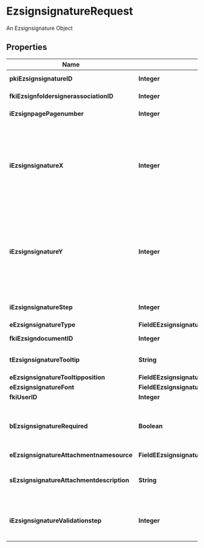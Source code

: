 

# EzsignsignatureRequest

An Ezsignsignature Object

## Properties

| Name | Type | Description | Notes |
|------------ | ------------- | ------------- | -------------|
|**pkiEzsignsignatureID** | **Integer** | The unique ID of the Ezsignsignature |  [optional] |
|**fkiEzsignfoldersignerassociationID** | **Integer** | The unique ID of the Ezsignfoldersignerassociation |  |
|**iEzsignpagePagenumber** | **Integer** | The page number in the Ezsigndocument |  |
|**iEzsignsignatureX** | **Integer** | The X coordinate (Horizontal) where to put the Ezsignsignature on the page.  Coordinate is calculated at 100dpi (dot per inch). So for example, if you want to put the Ezsignsignature 2 inches from the left border of the page, you would use \&quot;200\&quot; for the X coordinate. |  |
|**iEzsignsignatureY** | **Integer** | The Y coordinate (Vertical) where to put the Ezsignsignature on the page.  Coordinate is calculated at 100dpi (dot per inch). So for example, if you want to put the Ezsignsignature 3 inches from the top border of the page, you would use \&quot;300\&quot; for the Y coordinate. |  |
|**iEzsignsignatureStep** | **Integer** | The step when the Ezsignsigner will be invited to sign |  |
|**eEzsignsignatureType** | **FieldEEzsignsignatureType** |  |  |
|**fkiEzsigndocumentID** | **Integer** | The unique ID of the Ezsigndocument |  |
|**tEzsignsignatureTooltip** | **String** | A tooltip that will be presented to Ezsignsigner about the Ezsignsignature |  [optional] |
|**eEzsignsignatureTooltipposition** | **FieldEEzsignsignatureTooltipposition** |  |  [optional] |
|**eEzsignsignatureFont** | **FieldEEzsignsignatureFont** |  |  [optional] |
|**fkiUserID** | **Integer** | The unique ID of the User |  [optional] |
|**bEzsignsignatureRequired** | **Boolean** | Whether the Ezsignsignature is required or not. This field is relevant only with Ezsignsignature with eEzsignsignatureType &#x3D; Attachments. |  [optional] |
|**eEzsignsignatureAttachmentnamesource** | **FieldEEzsignsignatureAttachmentnamesource** |  |  [optional] |
|**sEzsignsignatureAttachmentdescription** | **String** | The description attached to the attachment name added in Ezsignsignature of eEzsignsignatureType Attachments |  [optional] |
|**iEzsignsignatureValidationstep** | **Integer** | The step when the Ezsignsigner will be invited to validate the Ezsignsignature of eEzsignsignatureType Attachments |  [optional] |



